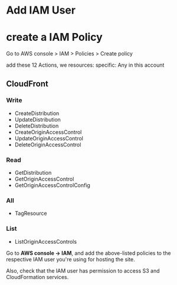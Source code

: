 # Add IAM User

# create a IAM Policy
Go to AWS console > IAM > Policies > Create policy

add these 12 Actions, we resources: specific: Any in this account 
## CloudFront
### Write
- CreateDistribution
- UpdateDistribution
- DeleteDistribution
- CreateOriginAccessControl
- UpdateOriginAccessControl
- DeleteOriginAccessControl
### Read
- GetDistribution
- GetOriginAccessControl
- GetOriginAccessControlConfig
### All
- TagResource
### List
- ListOriginAccessControls


Go to **AWS console -> IAM**, and add the above-listed policies to the respective IAM user you're using for hosting the site.

Also, check that the IAM user has permission to access S3 and CloudFormation services.
